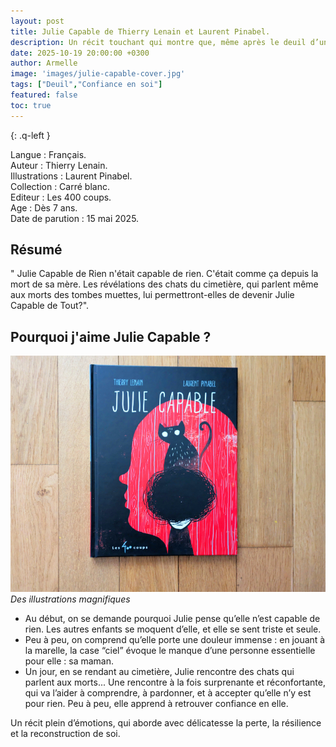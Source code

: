 ```yaml
---
layout: post
title: Julie Capable de Thierry Lenain et Laurent Pinabel.
description: Un récit touchant qui montre que, même après le deuil d’un proche, on peut peu à peu retrouver confiance en soi.
date: 2025-10-19 20:00:00 +0300
author: Armelle
image: 'images/julie-capable-cover.jpg'
tags: ["Deuil","Confiance en soi"]
featured: false
toc: true
---
```


{: .q-left }

Langue : Français.  
Auteur : Thierry Lenain.  
Illustrations : Laurent Pinabel.      
Collection : Carré blanc.                 
Editeur : Les 400 coups.              
Age : Dès 7 ans.                           
Date de parution : 15 mai 2025.        

## Résumé

" Julie Capable de Rien n'était capable de rien. C'était comme ça depuis la mort de sa mère. Les révélations des chats du cimetière, qui parlent même aux morts des tombes muettes, lui permettront-elles de devenir Julie Capable de Tout?".

## Pourquoi j'aime Julie Capable ?

![Des illustrations magnifiques](images/julie-capable-cover.jpg)
*Des illustrations magnifiques*
- Au début, on se demande pourquoi Julie pense qu’elle n’est capable de rien.
Les autres enfants se moquent d’elle, et elle se sent triste et seule.
- Peu à peu, on comprend qu’elle porte une douleur immense : en jouant à la marelle, la case “ciel” évoque le manque d’une personne essentielle pour elle : sa maman. 
- Un jour, en se rendant au cimetière, Julie rencontre des chats qui parlent aux morts...
Une rencontre à la fois surprenante et réconfortante, qui va l’aider à comprendre, à pardonner, et à accepter qu’elle n’y est pour rien. Peu à peu, elle apprend à retrouver confiance en elle.

Un récit plein d’émotions, qui aborde avec délicatesse la perte, la résilience et la reconstruction de soi.